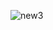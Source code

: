 ![new3](https://user-images.githubusercontent.com/88919177/141841152-b6f02045-5ba5-4bf7-b2bd-8729bea086d6.gif)
